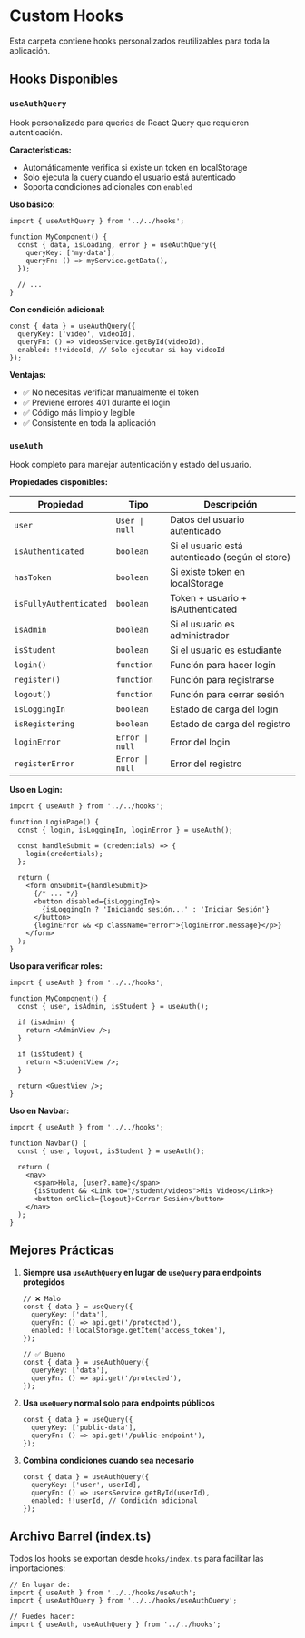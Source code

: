 # Custom Hooks

Esta carpeta contiene hooks personalizados reutilizables para toda la aplicación.

## Hooks Disponibles

### `useAuthQuery`

Hook personalizado para queries de React Query que requieren autenticación.

**Características:**
- Automáticamente verifica si existe un token en localStorage
- Solo ejecuta la query cuando el usuario está autenticado
- Soporta condiciones adicionales con `enabled`

**Uso básico:**

```tsx
import { useAuthQuery } from '../../hooks';

function MyComponent() {
  const { data, isLoading, error } = useAuthQuery({
    queryKey: ['my-data'],
    queryFn: () => myService.getData(),
  });

  // ...
}
```

**Con condición adicional:**

```tsx
const { data } = useAuthQuery({
  queryKey: ['video', videoId],
  queryFn: () => videosService.getById(videoId),
  enabled: !!videoId, // Solo ejecutar si hay videoId
});
```

**Ventajas:**
- ✅ No necesitas verificar manualmente el token
- ✅ Previene errores 401 durante el login
- ✅ Código más limpio y legible
- ✅ Consistente en toda la aplicación

### `useAuth`

Hook completo para manejar autenticación y estado del usuario.

**Propiedades disponibles:**

| Propiedad | Tipo | Descripción |
|-----------|------|-------------|
| `user` | `User \| null` | Datos del usuario autenticado |
| `isAuthenticated` | `boolean` | Si el usuario está autenticado (según el store) |
| `hasToken` | `boolean` | Si existe token en localStorage |
| `isFullyAuthenticated` | `boolean` | Token + usuario + isAuthenticated |
| `isAdmin` | `boolean` | Si el usuario es administrador |
| `isStudent` | `boolean` | Si el usuario es estudiante |
| `login()` | `function` | Función para hacer login |
| `register()` | `function` | Función para registrarse |
| `logout()` | `function` | Función para cerrar sesión |
| `isLoggingIn` | `boolean` | Estado de carga del login |
| `isRegistering` | `boolean` | Estado de carga del registro |
| `loginError` | `Error \| null` | Error del login |
| `registerError` | `Error \| null` | Error del registro |

**Uso en Login:**

```tsx
import { useAuth } from '../../hooks';

function LoginPage() {
  const { login, isLoggingIn, loginError } = useAuth();

  const handleSubmit = (credentials) => {
    login(credentials);
  };

  return (
    <form onSubmit={handleSubmit}>
      {/* ... */}
      <button disabled={isLoggingIn}>
        {isLoggingIn ? 'Iniciando sesión...' : 'Iniciar Sesión'}
      </button>
      {loginError && <p className="error">{loginError.message}</p>}
    </form>
  );
}
```

**Uso para verificar roles:**

```tsx
import { useAuth } from '../../hooks';

function MyComponent() {
  const { user, isAdmin, isStudent } = useAuth();

  if (isAdmin) {
    return <AdminView />;
  }

  if (isStudent) {
    return <StudentView />;
  }

  return <GuestView />;
}
```

**Uso en Navbar:**

```tsx
import { useAuth } from '../../hooks';

function Navbar() {
  const { user, logout, isStudent } = useAuth();

  return (
    <nav>
      <span>Hola, {user?.name}</span>
      {isStudent && <Link to="/student/videos">Mis Videos</Link>}
      <button onClick={logout}>Cerrar Sesión</button>
    </nav>
  );
}
```

## Mejores Prácticas

1. **Siempre usa `useAuthQuery` en lugar de `useQuery` para endpoints protegidos**
   ```tsx
   // ❌ Malo
   const { data } = useQuery({
     queryKey: ['data'],
     queryFn: () => api.get('/protected'),
     enabled: !!localStorage.getItem('access_token'),
   });

   // ✅ Bueno
   const { data } = useAuthQuery({
     queryKey: ['data'],
     queryFn: () => api.get('/protected'),
   });
   ```

2. **Usa `useQuery` normal solo para endpoints públicos**
   ```tsx
   const { data } = useQuery({
     queryKey: ['public-data'],
     queryFn: () => api.get('/public-endpoint'),
   });
   ```

3. **Combina condiciones cuando sea necesario**
   ```tsx
   const { data } = useAuthQuery({
     queryKey: ['user', userId],
     queryFn: () => usersService.getById(userId),
     enabled: !!userId, // Condición adicional
   });
   ```

## Archivo Barrel (index.ts)

Todos los hooks se exportan desde `hooks/index.ts` para facilitar las importaciones:

```tsx
// En lugar de:
import { useAuth } from '../../hooks/useAuth';
import { useAuthQuery } from '../../hooks/useAuthQuery';

// Puedes hacer:
import { useAuth, useAuthQuery } from '../../hooks';
```
